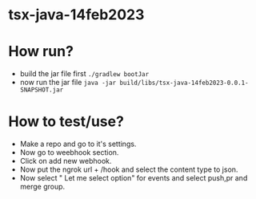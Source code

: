 # tsx-java-14feb2023

# How run?

- build the jar file first `` ./gradlew bootJar ``
- now run the jar file `` java -jar build/libs/tsx-java-14feb2023-0.0.1-SNAPSHOT.jar ``

# How to test/use?

- Make a repo and go to it's settings.
- Now go to weebhook section.
- Click on add new webhook.
- Now put the ngrok url + /hook and select the content type to json.
- Now select " Let me select option" for events and select push,pr and merge group.
